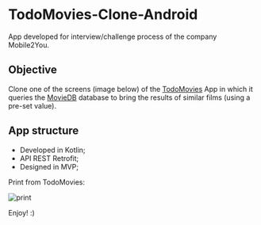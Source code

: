 # TodoMovies-Clone-Android

App developed for interview/challenge process of the company Mobile2You.

## Objective

Clone one of the screens (image below) of the [TodoMovies](https://todomovies.app/) App in which it queries the [MovieDB](https://www.themoviedb.org/) database to bring the results of similar films (using a pre-set value).

## App structure
- Developed in Kotlin;
- API REST Retrofit;
- Designed in MVP;

Print from TodoMovies:

![print](https://user-images.githubusercontent.com/42584849/111417965-94ea6280-86c5-11eb-92e7-ec4c2bc93787.png)


Enjoy! :)

